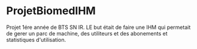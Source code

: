 # ProjetBiomedIHM
Projet 1ére année de BTS SN IR.
LE but était de faire une IHM qui permetait de gerer un parc de machine, des utiliteurs et des abonements et statistiques d'utilisation.
